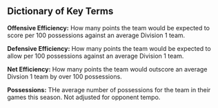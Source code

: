 ## Dictionary of Key Terms

**Offensive Efficiency:** How many points the team would be expected to score per 100 possessions against an average Division 1 team. 

**Defensive Efficiency:** How many points the team would be expected to allow per 100 possessions against an average Division 1 team. 

**Net Efficiency:** How many points the team would outscore an average Divsion 1 team by over 100 possessions.

**Possessions:** THe average number of possessions for the team in their games this season. Not adjusted for opponent tempo.